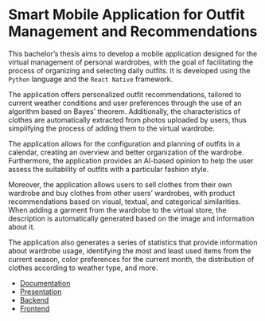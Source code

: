 # Smart Mobile Application for Outfit Management and Recommendations

This bachelor’s thesis aims to develop a mobile application designed for the virtual management
of personal wardrobes, with the goal of facilitating the process of organizing and
selecting daily outfits. It is developed using the `Python` language and the `React Native`
framework.

The application offers personalized outfit recommendations, tailored to current weather
conditions and user preferences through the use of an algorithm based on Bayes’ theorem.
Additionally, the characteristics of clothes are automatically extracted from photos uploaded
by users, thus simplifying the process of adding them to the virtual wardrobe. 

The application allows for the configuration and planning of outfits in a calendar, creating an
overview and better organization of the wardrobe. Furthermore, the application provides
an AI-based opinion to help the user assess the suitability of outfits with a particular
fashion style.

Moreover, the application allows users to sell clothes from their own wardrobe and
buy clothes from other users’ wardrobes, with product recommendations based on visual,
textual, and categorical similarities. When adding a garment from the wardrobe
to the virtual store, the description is automatically generated based on the image and
information about it.

The application also generates a series of statistics that provide information about
wardrobe usage, identifying the most and least used items from the current season, color
preferences for the current month, the distribution of clothes according to weather type,
and more.


- [Documentation](https://github.com/anamariapanait10/BSc-Thesis/tree/master/)
- [Presentation](https://github.com/anamariapanait10/BSc-Thesis/tree/master/)
- [Backend](https://github.com/anamariapanait10/outfitRecommendationAppBackend)
- [Frontend](https://github.com/anamariapanait10/outfitRecommendationAppFrontEnd)